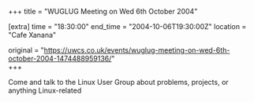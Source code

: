 +++
title = "WUGLUG Meeting on Wed 6th October 2004"

[extra]
time = "18:30:00"
end_time = "2004-10-06T19:30:00Z"
location = "Cafe Xanana"

original = "https://uwcs.co.uk/events/wuglug-meeting-on-wed-6th-october-2004-1474488959136/"    
+++

Come and talk to the Linux User Group about problems, projects, or anything Linux-related

